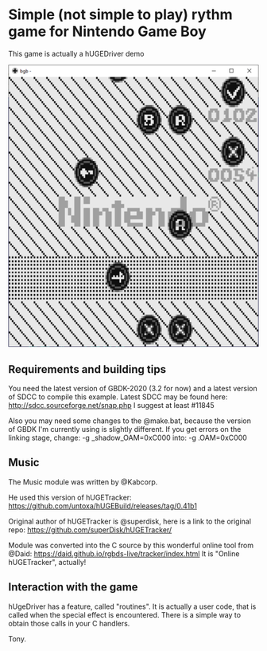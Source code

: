 # Simple (not simple to play) rythm game for Nintendo Game Boy

This game is actually a hUGEDriver demo

![screenshot](/screenshot.png)

## Requirements and building tips

You need the latest version of GBDK-2020 (3.2 for now) and a latest version of SDCC to compile this example. Latest SDCC may be found here: http://sdcc.sourceforge.net/snap.php I suggest at least #11845

Also you may need some changes to the @make.bat, because the version of GBDK I'm currently using is slightly different. If you get errors on the linking stage, change:
	-g _shadow_OAM=0xC000 
into:
	-g .OAM=0xC000

## Music
The Music module was written by @Kabcorp. 

He used this version of hUGETracker: https://github.com/untoxa/hUGEBuild/releases/tag/0.41b1

Original author of hUGETracker is @superdisk, here is a link to the original repo: https://github.com/superDisk/hUGETracker/

Module was converted into the C source by this wonderful online tool from @Daid: https://daid.github.io/rgbds-live/tracker/index.html
It is "Online hUGETracker", actually!

## Interaction with the game
hUgeDriver has a feature, called "routines". It is actually a user code, that is called when the special effect is encountered. There is a simple way to obtain those calls in your C handlers.


Tony.